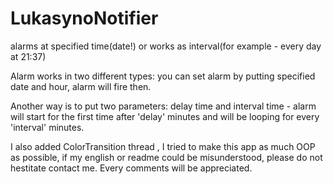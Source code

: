 # LukasynoNotifier
alarms at specified time(date!) or works as interval(for example - every day at 21:37)

Alarm works in two different types: 
you can set alarm by putting specified date and hour, alarm will fire then.

Another way is to put two parameters: delay time and interval time - alarm will start for the first time after 'delay'
minutes and will be looping for every 'interval' minutes.

I also added ColorTransition thread , I tried to make this app as much OOP as possible,
if my english or readme could be misunderstood, please do not hestitate contact me. Every comments will be appreciated.
